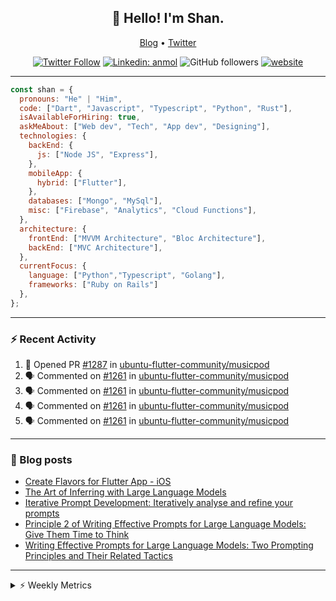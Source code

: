 <h2 align="center">👋 Hello! I'm Shan.</h2>
<p align="center">
  <a href="https://dev.to/shanshaji">Blog</a> •
  <a href="https://twitter.com/intent/follow?screen_name=shan__shaji">Twitter</a>
</p>

<p align="center"><a href="https://twitter.com/intent/follow?screen_name=shan__shaji"><img src="https://img.shields.io/twitter/follow/shan__shaji?style=flat" alt="Twitter Follow"></a>
<a href="https://www.linkedin.com/in/shan-shaji/"><img src="https://img.shields.io/badge/shan-shaji?style=flat-square&amp;logo=Linkedin&amp;logoColor=white&amp;link=https://www.linkedin.com/in/shan-shaji/" alt="Linkedin: anmol"></a>
<img src="https://img.shields.io/github/followers/shan-shaji?label=Follow&amp;style=social" alt="GitHub followers">
<a href="http://shan-shaji.github.io/"><img src="https://img.shields.io/badge/Website-46a2f1.svg?&amp;style=flat-square&amp;logo=Google-Chrome&amp;logoColor=white&amp;link=http://shan-shaji.github.io/" alt="website"></a></p>

<hr>

```javascript
const shan = {
  pronouns: "He" | "Him",
  code: ["Dart", "Javascript", "Typescript", "Python", "Rust"],
  isAvailableForHiring: true,
  askMeAbout: ["Web dev", "Tech", "App dev", "Designing"],
  technologies: {
    backEnd: {
      js: ["Node JS", "Express"],
    },
    mobileApp: {
      hybrid: ["Flutter"],
    },
    databases: ["Mongo", "MySql"],
    misc: ["Firebase", "Analytics", "Cloud Functions"],
  },
  architecture: {
    frontEnd: ["MVVM Architecture", "Bloc Architecture"],
    backEnd: ["MVC Architecture"],
  },
  currentFocus: {
    language: ["Python","Typescript", "Golang"],
    frameworks: ["Ruby on Rails"]
  },
};
```

---

### ⚡ Recent Activity

<!--START_SECTION:activity-->
1. 💪 Opened PR [#1287](https://github.com/ubuntu-flutter-community/musicpod/pull/1287) in [ubuntu-flutter-community/musicpod](https://github.com/ubuntu-flutter-community/musicpod)
2. 🗣 Commented on [#1261](https://github.com/ubuntu-flutter-community/musicpod/issues/1261#issuecomment-2869163530) in [ubuntu-flutter-community/musicpod](https://github.com/ubuntu-flutter-community/musicpod)
3. 🗣 Commented on [#1261](https://github.com/ubuntu-flutter-community/musicpod/issues/1261#issuecomment-2869162165) in [ubuntu-flutter-community/musicpod](https://github.com/ubuntu-flutter-community/musicpod)
4. 🗣 Commented on [#1261](https://github.com/ubuntu-flutter-community/musicpod/issues/1261#issuecomment-2869158622) in [ubuntu-flutter-community/musicpod](https://github.com/ubuntu-flutter-community/musicpod)
5. 🗣 Commented on [#1261](https://github.com/ubuntu-flutter-community/musicpod/issues/1261#issuecomment-2869156853) in [ubuntu-flutter-community/musicpod](https://github.com/ubuntu-flutter-community/musicpod)
<!--END_SECTION:activity-->

---

### 📕 Blog posts

<!-- BLOG-POST-LIST:START -->
- [Create Flavors for Flutter App - iOS](https://dev.to/shanshaji/create-flavors-for-flutter-app-ios-fnl)
- [The Art of Inferring with Large Language Models](https://dev.to/shanshaji/the-art-of-inferring-with-large-language-models-243m)
- [Iterative Prompt Development: Iteratively analyse and refine your prompts](https://dev.to/shanshaji/iterative-prompt-development-iteratively-analyse-and-refine-your-prompts-3ibl)
- [Principle 2 of Writing Effective Prompts for Large Language Models: Give Them Time to Think](https://dev.to/shanshaji/principle-2-of-writing-effective-prompts-for-large-language-models-give-them-time-to-think-25j3)
- [Writing Effective Prompts for Large Language Models: Two Prompting Principles and Their Related Tactics](https://dev.to/shanshaji/writing-effective-prompts-for-large-language-models-two-prompting-principles-and-their-related-tactics-151a)
<!-- BLOG-POST-LIST:END -->

<hr>
<details>
    <summary>⚡ Weekly Metrics</summary>
    <p>
    
<!--START_SECTION:waka-->
![Code Time](http://img.shields.io/badge/Code%20Time-2%2C926%20hrs%2043%20mins-blue)

![Profile Views](http://img.shields.io/badge/Profile%20Views-0-blue)

**🐱 My GitHub Data** 

> 📦 ? Used in GitHub's Storage 
 > 
> 🏆 144 Contributions in the Year 2025
 > 
> 💼 Opted to Hire
 > 
> 📜 117 Public Repositories 
 > 
> 🔑 0 Private Repositories 
 > 
**I'm an Early 🐤** 

```text
🌞 Morning                8030 commits        █████░░░░░░░░░░░░░░░░░░░░   21.81 % 
🌆 Daytime                14535 commits       ██████████░░░░░░░░░░░░░░░   39.48 % 
🌃 Evening                12993 commits       █████████░░░░░░░░░░░░░░░░   35.29 % 
🌙 Night                  1256 commits        █░░░░░░░░░░░░░░░░░░░░░░░░   03.41 % 
```
📅 **I'm Most Productive on Thursday** 

```text
Monday                   4779 commits        ███░░░░░░░░░░░░░░░░░░░░░░   12.98 % 
Tuesday                  5770 commits        ████░░░░░░░░░░░░░░░░░░░░░   15.67 % 
Wednesday                5470 commits        ████░░░░░░░░░░░░░░░░░░░░░   14.86 % 
Thursday                 8258 commits        ██████░░░░░░░░░░░░░░░░░░░   22.43 % 
Friday                   5326 commits        ████░░░░░░░░░░░░░░░░░░░░░   14.47 % 
Saturday                 3154 commits        ██░░░░░░░░░░░░░░░░░░░░░░░   08.57 % 
Sunday                   4057 commits        ███░░░░░░░░░░░░░░░░░░░░░░   11.02 % 
```


📊 **This Week I Spent My Time On** 

```text
🕑︎ Time Zone: Europe/Vienna

💬 Programming Languages: 
Dart                     1 hr 21 mins        ████████████████░░░░░░░░░   63.14 % 
Python                   45 mins             █████████░░░░░░░░░░░░░░░░   35.10 % 
Markdown                 1 min               ░░░░░░░░░░░░░░░░░░░░░░░░░   01.02 % 
Text                     0 secs              ░░░░░░░░░░░░░░░░░░░░░░░░░   00.55 % 
C++                      0 secs              ░░░░░░░░░░░░░░░░░░░░░░░░░   00.12 % 

🔥 Editors: 
Android Studio           1 hr 23 mins        ████████████████░░░░░░░░░   64.90 % 
VS Code                  45 mins             █████████░░░░░░░░░░░░░░░░   35.10 % 

🐱‍💻 Projects: 
musicpod                 1 hr 23 mins        ████████████████░░░░░░░░░   64.56 % 
rust                     45 mins             █████████░░░░░░░░░░░░░░░░   35.10 % 
3.29.2                   0 secs              ░░░░░░░░░░░░░░░░░░░░░░░░░   00.35 % 

💻 Operating System: 
Mac                      2 hrs 9 mins        █████████████████████████   100.00 % 
```

**I Mostly Code in Dart** 

```text
Dart                     40 repos            █████████░░░░░░░░░░░░░░░░   36.04 % 
HTML                     15 repos            ███░░░░░░░░░░░░░░░░░░░░░░   13.51 % 
TypeScript               8 repos             ██░░░░░░░░░░░░░░░░░░░░░░░   07.21 % 
Python                   6 repos             █░░░░░░░░░░░░░░░░░░░░░░░░   05.41 % 
TeX                      1 repo              ░░░░░░░░░░░░░░░░░░░░░░░░░   00.90 % 
```




 Last Updated on 11/05/2025 18:51:55 UTC
<!--END_SECTION:waka-->

</p>
 </details>
